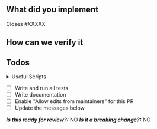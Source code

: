 <!-- Please fill out THE WHOLE PR TEMPLATE. Otherwise we probably have to close the PR due to missing information -->

## What did you implement

<!-- Briefly describe the scope of your PR -->

Closes #XXXXX

## How can we verify it

<!-- A copy-and-pasteable `serverless.yml` file with optional steps to verify the implementation -->

## Todos

<details>
<summary>Useful Scripts</summary>
<!-- You might want to use the following scripts to streamline your development workflow -->

- `npm run test-ci` --> Run all validation checks on proposed changes
- `npm run lint-updated` --> Lint all the updated files
- `npm run lint:fix` --> Automatically fix lint problems (if possible)
- `npm run prettier-check-updated` --> Check if updated files adhere to Prettier config
- `npm run prettify-updated` --> Prettify all the updated files

</details>

- [ ] Write and run all tests
- [ ] Write documentation
- [ ] Enable "Allow edits from maintainers" for this PR
- [ ] Update the messages below

**_Is this ready for review?:_** NO
**_Is it a breaking change?:_** NO
